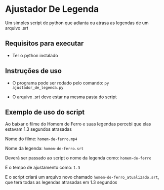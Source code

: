# Ajustador De Legenda
Um simples script de python que adianta ou atrasa as legendas de um arquivo .srt

## Requisitos para executar

* Ter o python instalado

## Instruções de uso
* O programa pode ser rodado pelo comando: 
`py ajustador_de_legenda.py`

* O arquivo .srt deve estar na mesma pasta do script

## Exemplo de uso do script
Ao baixar o filme do Homem de Ferro e suas legendas percebi que elas estavam 1.3 segundos atrasadas

Nome do filme: `homem-de-ferro.mp4`

Nome da legenda: `homem-de-ferro.srt`

Deverá ser passado ao script o nome da legenda como: `homem-de-ferro`

E o tempo de ajustamento como: `1.3`

E o script criará um arquivo novo chamado `homem-de-ferro_atualizado.srt`, que terá todas as legendas atrasadas em 1.3 segundos
